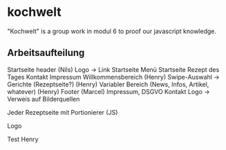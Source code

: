 # kochwelt

"Kochwelt" is a group work in modul 6 to proof our javascript knowledge.

## Arbeitsaufteilung

Startseite
header (Nils)
Logo -> Link Startseite
Menü
Startseite
Rezept des Tages
Kontakt
Impressum
Willkommensbereich (Henry)
Swipe-Auswahl -> Gerichte (Rezeptseite?) (Henry)
Variabler Bereich (News, Infos, Artikel, whatever) (Henry)
Footer (Marcel)
Impressum,
DSGVO
Kontakt
Logo
-> Verweis auf Bilderquellen

Jeder
Rezeptseite mit Portionierer (JS)

Logo

Test Henry
